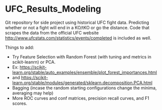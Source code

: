# UFC_Results_Modeling
Git repository for side project using historical UFC fight data. Predicting whether or not a fight will end in a KO/tKO or go the distance. Code that scrapes the data from the official UFC website http://www.ufcstats.com/statistics/events/completed is included as well.


Things to add:

* Try Feature Selection with Random Forest (with tuning and metrics in scikit-leanrn) or PCA.
* Ex: https://scikit-learn.org/stable/auto_examples/ensemble/plot_forest_importances.html
* and https://scikit-learn.org/stable/modules/generated/sklearn.decomposition.PCA.html
* Bagging (incase the random starting configurations change the minima, averaging may help)
* More ROC curves and conf matrices, precision recall curves, and F1 scores.
